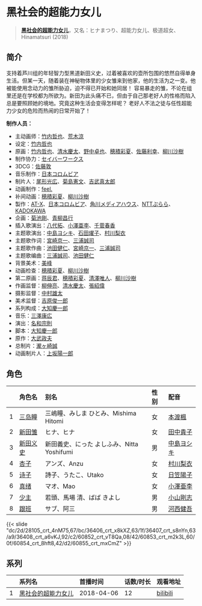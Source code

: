 # 黑社会的超能力女儿


> <u>**[黑社会的超能力女儿](https://bgm.tv/subject/225631)**</u>，又名：ヒナまつり、超能力女儿、极道超女、Hinamatsuri (2018)

## 简介

支持着芦川组的年轻智力型黑道新田义史，过着被喜欢的壶所包围的悠然自得单身生活。但某一天，随着装在神秘物体里的少女雏来到他家，他的生活为之一变。他被能使用念动力的雏所胁迫，迫不得已开始和她同居！
容易暴走的雏，不论在组里还是在学校都为所欲为。新田为此头痛不已，但由于自己那老好人的性格而陷入总是要照顾她的境地。究竟这种生活会变得怎样呢？
老好人不法之徒与任性超能力少女的危险而热闹的日常开始了！

**制作人员：**
- 主动画师：[竹内哲也](https://bgm.tv/person/3047)、[荒木涼](https://bgm.tv/person/12444)
- 设定：[竹内哲也](https://bgm.tv/person/3047)
- 原画：[竹内哲也](https://bgm.tv/person/3047)、[清水慶太](https://bgm.tv/person/12409)、[野中卓也](https://bgm.tv/person/1724)、[穂積彩夏](https://bgm.tv/person/38793)、[佐藤利幸](https://bgm.tv/person/3205)、[柳川沙樹](https://bgm.tv/person/42585)
- 制作协力：[セイバーワークス](https://bgm.tv/person/43768)
- 3DCG：[佐藤敦](https://bgm.tv/person/5991)
- 音乐制作：[日本コロムビア](https://bgm.tv/person/228)
- 制片人：[尾形光広](https://bgm.tv/person/43280)、[菊島憲文](https://bgm.tv/person/35942)、[吉武真太郎](https://bgm.tv/person/35955)
- 动画制作：[feel.](https://bgm.tv/person/1275)
- 补间动画：[穂積彩夏](https://bgm.tv/person/38793)、[柳川沙樹](https://bgm.tv/person/42585)
- 製作：[AT-X](https://bgm.tv/person/230)、[日本コロムビア](https://bgm.tv/person/228)、[角川メディアハウス](https://bgm.tv/person/3699)、[NTTぷらら](https://bgm.tv/person/32433)、[KADOKAWA](https://bgm.tv/person/19306)
- 企画：[菊池剛](https://bgm.tv/person/34847)、[青柳昌行](https://bgm.tv/person/40959)
- 插入歌演出：[八代拓](https://bgm.tv/person/19713)、[小澤亜李](https://bgm.tv/person/15287)、[千菅春香](https://bgm.tv/person/9356)
- 主题歌演出：[中島ヨシキ](https://bgm.tv/person/19714)、[石田燿子](https://bgm.tv/person/13028)、[村川梨衣](https://bgm.tv/person/9096)
- 主题歌作词：[宮崎京一](https://bgm.tv/person/11059)、[三浦誠司](https://bgm.tv/person/9979)
- 主题歌作曲：[池田健仁](https://bgm.tv/person/32587)、[宮崎京一](https://bgm.tv/person/11059)、[三浦誠司](https://bgm.tv/person/9979)
- 主题歌编曲：[三浦誠司](https://bgm.tv/person/9979)、[池田健仁](https://bgm.tv/person/32587)
- 背景美术：[美峰](https://bgm.tv/person/27305)
- 动画检查：[穂積彩夏](https://bgm.tv/person/38793)、[柳川沙樹](https://bgm.tv/person/42585)
- 第二原画：[蒋辰君](https://bgm.tv/person/51405)、[穂積彩夏](https://bgm.tv/person/38793)、[清澤唯人](https://bgm.tv/person/53035)、[柳川沙樹](https://bgm.tv/person/42585)
- 作画监督：[柳伸亮](https://bgm.tv/person/12298)、[清水慶太](https://bgm.tv/person/12409)、[張紹偉](https://bgm.tv/person/37327)
- 摄影监督：[中村雄太](https://bgm.tv/person/11867)
- 美术监督：[吉原俊一郎](https://bgm.tv/person/6337)
- 系列构成：[大知慶一郎](https://bgm.tv/person/13270)
- 音乐：[三澤康広](https://bgm.tv/person/3060)
- 演出：[名和宗則](https://bgm.tv/person/2738)
- 脚本：[大知慶一郎](https://bgm.tv/person/13270)
- 原作：[大武政夫](https://bgm.tv/person/14177)
- 总制片：[瀧ヶ崎誠](https://bgm.tv/person/1744)
- 动画制片人：[上坂陽一郎](https://bgm.tv/person/54463)

## 角色

|     |   角色名   |   别名  | 性别 |  配音  |
|:--- |:------  |:----      |:---  |:--   |
| 1 | [三岛瞳](https://bgm.tv/character/28105) | 三嶋瞳、みしま ひとみ、Mishima Hitomi | 女 | [本渡楓](https://bgm.tv/person/19560) |
| 2 | [新田雏](https://bgm.tv/character/36406) | ヒナ、ヒナ | 女 | [田中貴子](https://bgm.tv/person/31565) |
| 3 | [新田义史](https://bgm.tv/character/36407) | 新田義史、にった よしふみ、Nitta Yoshifumi | 男 | [中島ヨシキ](https://bgm.tv/person/19714) |
| 4 | [杏子](https://bgm.tv/character/36408) | アンズ、Anzu | 女 | [村川梨衣](https://bgm.tv/person/9096) |
| 5 | [诗子](https://bgm.tv/character/60852) | 詩子、うたこ、Utako | 女 | [日笠陽子](https://bgm.tv/person/5119) |
| 6 | [真绪](https://bgm.tv/character/60853) | マオ、Mao | 女 | [小澤亜李](https://bgm.tv/person/15287) |
| 7 | [少主](https://bgm.tv/character/60854) | 若頭、馬場 清、ばば きよし | 男 | [小山剛志](https://bgm.tv/person/4718) |
| 8 | [跟班](https://bgm.tv/character/60855) | サブ、阿三 | 男 | [河西健吾](https://bgm.tv/person/7548) |

{{< slide "dc/2d/28105_crt_4nM75,67/bc/36406_crt_x8kXZ,63/1f/36407_crt_s8nYn,63/a9/36408_crt_a6vKJ,92/c2/60852_crt_vT8Qa,08/42/60853_crt_m2k3L,60/0f/60854_crt_8hft8,42/d2/60855_crt_mxCmZ" >}}

## 系列

|     |   系列名   |   首播时间  | 话数/时长  | 观看地址 |
|:---  |:------    |:----      |:---       |:---  |
| 1 |[黑社会的超能力女儿](https://bgm.tv/subject/225631)| 2018-04-06 | 12 | [bilibili](https://www.bilibili.com/bangumi/play/ep200011)  |



